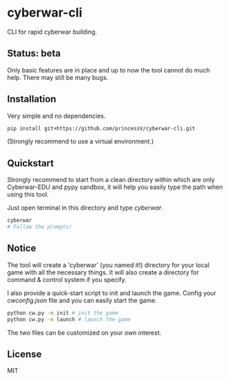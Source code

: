 # cyberwar-cli
CLI for rapid cyberwar building.

## Status: beta
Only basic features are in place and up to now the tool cannot do much help. There may still be many bugs.

## Installation
Very simple and no dependencies.
```sh
pip install git+https://github.com/princessV/cyberwar-cli.git
```
(Strongly recommend to use a virtual environment.)

## Quickstart
Strongly recommend to start from a clean directory within which are only Cyberwar-EDU and pypy sandbox, it will help you easily type the path when using this tool.

Just open terminal in this directory and type *cyberwar*.
```sh
cyberwar
# Follow the prompts!
```


## Notice
The tool will create a 'cyberwar' (you named it!) directory for your local game with all the necessary things. It will also create a directory for command & control system if you specify.

I also provide a quick-start script to init and launch the game. Config your *cwconfig.json* file and you can easily start the game.
```sh
python cw.py -m init # init the game
python cw.py -m launch # launch the game
```

The two files can be customized on your own interest.
## License
MIT
